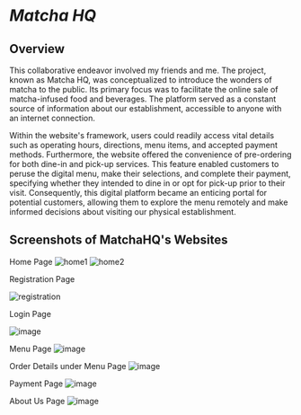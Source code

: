 # **_Matcha HQ_**

## Overview
This collaborative endeavor involved my friends and me. The project, known as Matcha HQ, was conceptualized to introduce the wonders of matcha to the public. Its primary focus was to facilitate the online sale of matcha-infused food and beverages. The platform served as a constant source of information about our establishment, accessible to anyone with an internet connection.

Within the website's framework, users could readily access vital details such as operating hours, directions, menu items, and accepted payment methods. Furthermore, the website offered the convenience of pre-ordering for both dine-in and pick-up services. This feature enabled customers to peruse the digital menu, make their selections, and complete their payment, specifying whether they intended to dine in or opt for pick-up prior to their visit. Consequently, this digital platform became an enticing portal for potential customers, allowing them to explore the menu remotely and make informed decisions about visiting our physical establishment.

## Screenshots of MatchaHQ's Websites
Home Page
![home1](https://github.com/YennyTeo/MatchaHQ/assets/93497520/5cabd053-d6b3-409e-bea9-f0978aaa0fae)
![home2](https://github.com/YennyTeo/MatchaHQ/assets/93497520/45e22a6e-4fa0-4866-bbe1-4c3faabb5724)

Registration Page

![registration](https://github.com/YennyTeo/MatchaHQ/assets/93497520/6c3fcaf1-8787-4eab-9d44-afe4be6deaf2)

Login Page

![image](https://github.com/YennyTeo/MatchaHQ/assets/93497520/a2f84afe-89a4-4fc9-8342-38c99020d677)

Menu Page
![image](https://github.com/YennyTeo/MatchaHQ/assets/93497520/58ef47b0-968a-4c63-a3c8-901801d7b8ef)

Order Details under Menu Page
![image](https://github.com/YennyTeo/MatchaHQ/assets/93497520/777591db-ef7f-4eb2-adcf-01bec3c44dc2)

Payment Page
![image](https://github.com/YennyTeo/MatchaHQ/assets/93497520/41e546b8-2668-4fee-8694-fa26bfc8c0ab)

About Us Page
![image](https://github.com/YennyTeo/MatchaHQ/assets/93497520/69642ca2-4dee-418e-b36a-af0aa57cad9d)
